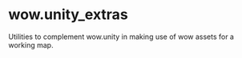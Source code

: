 # wow.unity_extras

Utilities to complement wow.unity in making use of wow assets for a working map.